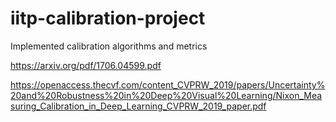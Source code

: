 # iitp-calibration-project
Implemented calibration algorithms and metrics

https://arxiv.org/pdf/1706.04599.pdf


https://openaccess.thecvf.com/content_CVPRW_2019/papers/Uncertainty%20and%20Robustness%20in%20Deep%20Visual%20Learning/Nixon_Measuring_Calibration_in_Deep_Learning_CVPRW_2019_paper.pdf
